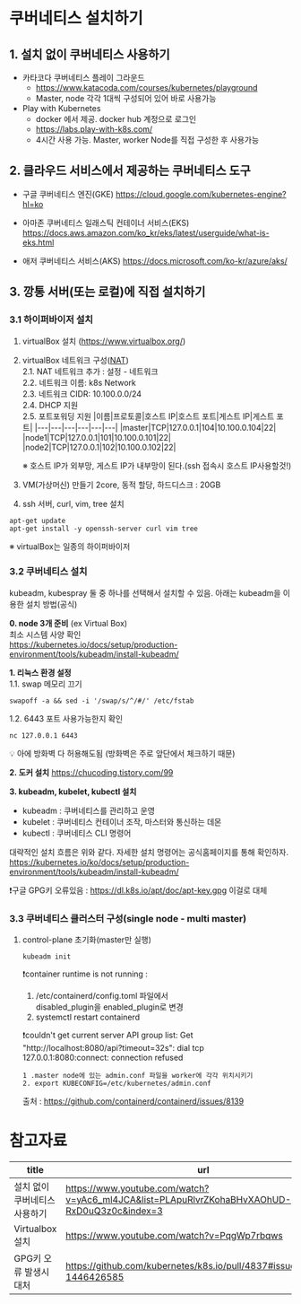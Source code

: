 # 쿠버네티스 설치하기

## 1. 설치 없이 쿠버네티스 사용하기
- 카타코다 쿠버네티스 플레이 그라운드
    - https://www.katacoda.com/courses/kubernetes/playground
    - Master, node 각각 1대씩 구성되어 있어 바로 사용가능
- Play with Kubernetes
    - docker 에서 제공. docker hub 계정으로 로그인
    - https://labs.play-with-k8s.com/
    - 4시간 사용 가능. Master, worker Node를 직접 구성한 후 사용가능

## 2. 클라우드 서비스에서 제공하는 쿠버네티스 도구
- 구글 쿠버네티스 엔진(GKE)
https://cloud.google.com/kubernetes-engine?hl=ko

- 아마존 쿠버네티스 일래스틱 컨테이너 서비스(EKS)
https://docs.aws.amazon.com/ko_kr/eks/latest/userguide/what-is-eks.html

- 애저 쿠버네티스 서비스(AKS)
https://docs.microsoft.com/ko-kr/azure/aks/

## 3. 깡통 서버(또는 로컬)에 직접 설치하기

### 3.1 하이퍼바이저 설치
1. virtualBox 설치 (https://www.virtualbox.org/)
2. virtualBox 네트워크 구성([NAT](../네트워크기초/README.md#네트워크-어댑터))  
    2.1. NAT 네트워크 추가 : 설정 - 네트워크  
    2.2. 네트워크 이름: k8s Network  
    2.3. 네트워크 CIDR: 10.100.0.0/24  
    2.4. DHCP 지원  
    2.5. 포트포워딩 지원
    |이름|프로토콜|호스트 IP|호스트 포트|게스트 IP|게스트 포트|
    |---|---|---|---|---|---|
    |master|TCP|127.0.0.1|104|10.100.0.104|22|
    |node1|TCP|127.0.0.1|101|10.100.0.101|22|
    |node2|TCP|127.0.0.1|102|10.100.0.102|22|
    
    ※ 호스트 IP가 외부망, 게스트 IP가 내부망이 된다.(ssh 접속시 호스트 IP사용할것!)
3. VM(가상머신) 만들기
    2core, 동적 할당, 하드디스크 : 20GB
4. ssh 서버, curl, vim, tree 설치
```
apt-get update
apt-get install -y openssh-server curl vim tree
```

※ virtualBox는 일종의 하이퍼바이저


### 3.2 쿠버네티스 설치
kubeadm, kubespray 둘 중 하나를 선택해서 설치할 수 있음. 아래는 kubeadm을 이용한 설치 방법(공식)

**0. node 3개 준비** (ex Virtual Box)  
최소 시스템 사양 확인  
https://kubernetes.io/docs/setup/production-environment/tools/kubeadm/install-kubeadm/  

**1. 리눅스 환경 설정**  
1.1. swap 메모리 끄기  
```
swapoff -a && sed -i '/swap/s/^/#/' /etc/fstab
```

1.2. 6443 포트 사용가능한지 확인  
```
nc 127.0.0.1 6443
```
💡 아에 방화벽 다 허용해도됨 (방화벽은 주로 앞단에서 체크하기 때문)

**2. 도커 설치**
https://chucoding.tistory.com/99  

**3. kubeadm, kubelet, kubectl 설치**  
- kubeadm : 쿠버네티스를 관리하고 운영  
- kubelet : 쿠버네티스 컨테이너 조작, 마스터와 통신하는 데몬  
- kubectl : 쿠버네티스 CLI 명령어

대략적인 설치 흐름은 위와 같다. 자세한 설치 명령어는 공식홈페이지를 통해 확인하자.  
https://kubernetes.io/ko/docs/setup/production-environment/tools/kubeadm/install-kubeadm/

❗구글 GPG키 오류있음 : 
 https://dl.k8s.io/apt/doc/apt-key.gpg 이걸로 대체


### 3.3 쿠버네티스 클러스터 구성(single node - multi master)
1. control-plane 초기화(master만 실행)
    ```
    kubeadm init
    ```
    ❗container runtime is not running :  
    1. /etc/containerd/config.toml 파일에서  
    disabled_plugin을 enabled_plugin로 변경
    2. systemctl restart containerd

    ❗couldn't get current server API group list: Get "http://localhost:8080/api?timeout=32s": dial tcp 127.0.0.1:8080:connect: connection refused  
    ```
    1 .master node에 있는 admin.conf 파일을 worker에 각각 위치시키기
    2. export KUBECONFIG=/etc/kubernetes/admin.conf
    ```

    출처 : https://github.com/containerd/containerd/issues/8139 


# 참고자료
|title|url|
|---|---|
|설치 없이 쿠버네티스 사용하기|https://www.youtube.com/watch?v=yAc6_ml4JCA&list=PLApuRlvrZKohaBHvXAOhUD-RxD0uQ3z0c&index=3|
|Virtualbox 설치|https://www.youtube.com/watch?v=PqgWp7rbqws|
|GPG키 오류 발생시 대처|https://github.com/kubernetes/k8s.io/pull/4837#issuecomment-1446426585|

